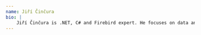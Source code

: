 ```yaml
---
name: Jiří Činčura
bio: |
    Jiří Činčura is .NET, C# and Firebird expert. He focuses on data and business layers, language constructs, parallelism, databases and performance. For almost two decades he contributes to open-source, i.e. FirebirdClient. He works as a senior software engineer for Microsoft. Frequent speaker and blogger at [www.tabsoverspaces.com](http://www.tabsoverspaces.com).
---
```

